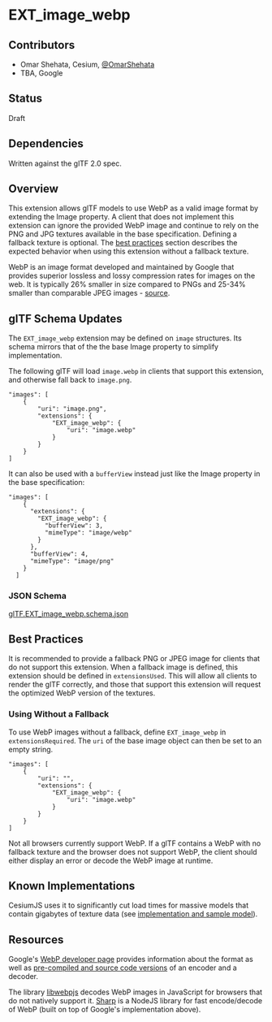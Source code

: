 # EXT_image_webp

## Contributors

* Omar Shehata, Cesium, [@OmarShehata](https://github.com/OmarShehata)
* TBA, Google

## Status

Draft

## Dependencies

Written against the glTF 2.0 spec.

## Overview

This extension allows glTF models to use WebP as a valid image format by extending the Image property. A client that does not implement this extension can ignore the provided WebP image and continue to rely on the PNG and JPG textures available in the base specification. Defining a fallback texture is optional. The [best practices](#best-practices) section describes the expected behavior when using this extension without a fallback texture.

WebP is an image format developed and maintained by Google that provides superior lossless and lossy compression rates for images on the web. It is typically 26% smaller in size compared to PNGs and 25-34% smaller than comparable JPEG images - [source](https://developers.google.com/speed/webp/).  

## glTF Schema Updates

The `EXT_image_webp` extension may be defined on `image` structures. Its schema mirrors that of the the base Image property to simplify implementation.

The following glTF will load `image.webp` in clients that support this extension, and otherwise fall back to `image.png`.

```
"images": [
    {
        "uri": "image.png",
        "extensions": {
            "EXT_image_webp": {
                "uri": "image.webp"
            }
        }
    }
]
```

It can also be used with a `bufferView` instead just like the Image property in the base specification:

```
"images": [
    {
      "extensions": {
        "EXT_image_webp": {
          "bufferView": 3,
          "mimeType": "image/webp"
        }
      },
      "bufferView": 4,
      "mimeType": "image/png"
    }
  ]
```

### JSON Schema

[glTF.EXT_image_webp.schema.json](schema/glTF.EXT_image_webp.schema.json)

## Best Practices

It is recommended to provide a fallback PNG or JPEG image for clients that do not support this extension. When a fallback image is defined, this extension should be defined in `extensionsUsed`. This will allow all clients to render the glTF correctly, and those that support this extension will request the optimized WebP version of the textures.

### Using Without a Fallback

To use WebP images without a fallback, define `EXT_image_webp` in `extensionsRequired`. The `uri` of the base image object can then be set to an empty string.

```
"images": [
    {
        "uri": "",
        "extensions": {
        	"EXT_image_webp": {
        		"uri": "image.webp"
        	}
        }
    }
]
```

Not all browsers currently support WebP. If a glTF contains a WebP with no fallback texture and the browser does not support WebP, the client should either display an error or decode the WebP image at runtime.

## Known Implementations

CesiumJS uses it to significantly cut load times for massive models that contain gigabytes of texture data (see [implementation and sample model](https://github.com/AnalyticalGraphicsInc/cesium/pull/7486)). 

## Resources

Google's [WebP developer page](https://developers.google.com/speed/webp/) provides information about the format as well as [pre-compiled and source code versions](https://developers.google.com/speed/webp/download) of an encoder and a decoder.

The library [libwebpjs](http://libwebpjs.appspot.com) decodes WebP images in JavaScript for browsers that do not natively support it. [Sharp](http://sharp.pixelplumbing.com/en/stable/) is a NodeJS library for fast encode/decode of WebP (built on top of Google's implementation above).